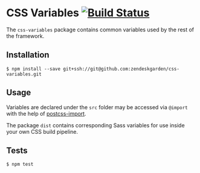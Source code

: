 # CSS Variables [![Build Status](https://travis-ci.com/zendeskgarden/css-variables.svg?token=dDt9s6smCMgz269xNbpz)](https://travis-ci.com/zendeskgarden/css-variables)

The `css-variables` package contains common variables used by the rest
of the framework.

## Installation

    $ npm install --save git+ssh://git@github.com:zendeskgarden/css-variables.git

## Usage

Variables are declared under the `src` folder may be accessed via
`@import` with the help of
[postcss-import](https://github.com/postcss/postcss-import).

The package `dist` contains corresponding Sass variables for use inside
your own CSS build pipeline.

## Tests

    $ npm test
